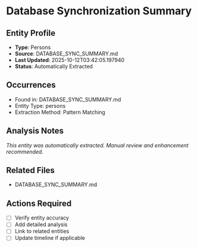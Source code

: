 # Database Synchronization Summary

## Entity Profile
- **Type**: Persons
- **Source**: DATABASE_SYNC_SUMMARY.md
- **Last Updated**: 2025-10-12T03:42:05.197940
- **Status**: Automatically Extracted

## Occurrences
- Found in: DATABASE_SYNC_SUMMARY.md
- Entity Type: persons
- Extraction Method: Pattern Matching

## Analysis Notes
*This entity was automatically extracted. Manual review and enhancement recommended.*

## Related Files
- DATABASE_SYNC_SUMMARY.md

## Actions Required
- [ ] Verify entity accuracy
- [ ] Add detailed analysis
- [ ] Link to related entities
- [ ] Update timeline if applicable
